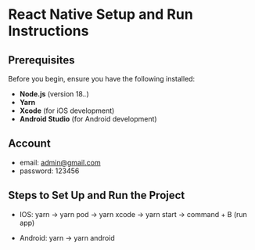 # React Native Setup and Run Instructions

## Prerequisites
Before you begin, ensure you have the following installed:

- **Node.js** (version 18.*.*)
- **Yarn**
- **Xcode** (for iOS development)
- **Android Studio** (for Android development)

## Account
- email: admin@gmail.com
- password: 123456

## Steps to Set Up and Run the Project

- IOS: 
yarn -> 
yarn pod -> 
yarn xcode -> 
yarn start -> 
command + B (run app)

- Android:
yarn -> 
yarn android


